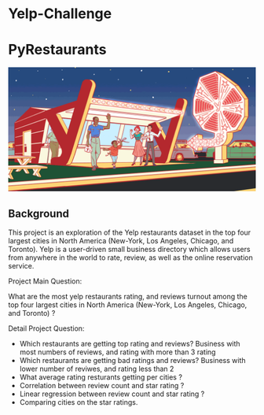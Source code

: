# Yelp-Challenge 

# PyRestaurants
![Yelp](Images/yelp.gif)
## Background

This project is an exploration of the Yelp restaurants dataset in the top four largest cities in North America (New-York, Los Angeles, Chicago, and Toronto).
Yelp is a user-driven small business directory which allows users from anywhere in the world to rate, review, as well as the online reservation service. 

Project Main Question:

What are the most yelp restaurants rating, and reviews turnout among the top four largest cities in North America (New-York, Los Angeles, Chicago, and Toronto) ?

Detail Project Question:

* Which restaurants are getting top rating and reviews? Business with most numbers of reviews, and rating with more than 3 rating
* Which restaurants are getting bad ratings and reviews? Business with lower number of reviwes, and rating less than 2 
* What average rating resturants getting per cities ?
* Correlation between review count and star rating ?
* Linear regression between review count and star rating ?
* Comparing cities on the star ratings.

